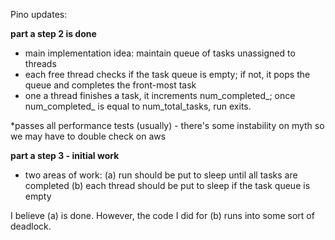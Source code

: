 Pino updates:

**part a step 2 is done**
- main implementation idea: maintain queue of tasks unassigned to threads
- each free thread checks if the task queue is empty; if not, it pops the queue and completes the front-most task
- one a thread finishes a task, it increments num_completed_; once num_completed_ is equal to num_total_tasks, run exits.

*passes all performance tests (usually) - there's some instability on myth so we may have to double check on aws

**part a step 3 - initial work**
- two areas of work:
 (a) run should be put to sleep until all tasks are completed
(b) each thread should be put to sleep if the task queue is empty

I believe (a) is done. However, the code I did for (b) runs into some sort of deadlock.

